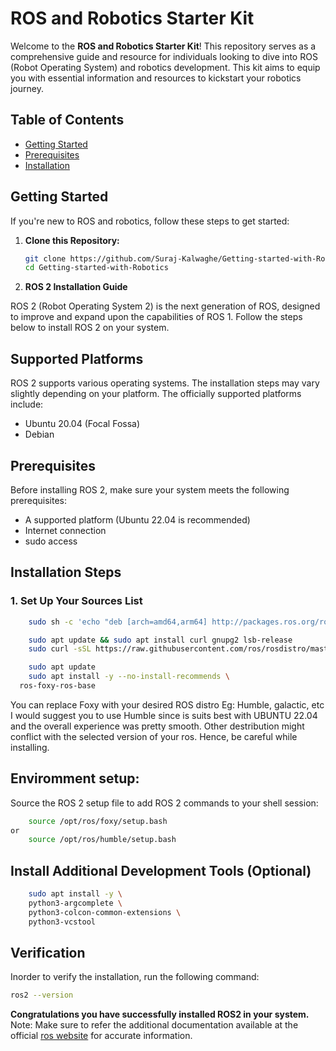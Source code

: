 <!-- <h1> Getting Started with Robotics </h1>

This repo showcases a small robotics project which gives a basic understanding about how to begin with ros and robotics in general. -->

# ROS and Robotics Starter Kit

Welcome to the **ROS and Robotics Starter Kit**! This repository serves as a comprehensive guide and resource for individuals looking to dive into ROS (Robot Operating System) and robotics development. This kit aims to equip you with essential information and resources to kickstart your robotics journey.

## Table of Contents

- [Getting Started](#getting-started)
- [Prerequisites](#prerequisites)
- [Installation](#installation)
<!-- - [Usage](#usage)
- [Examples](#examples)
- [Contributing](#contributing)
- [License](#license) -->

## Getting Started

If you're new to ROS and robotics, follow these steps to get started:

1. **Clone this Repository:**
   ```bash
   git clone https://github.com/Suraj-Kalwaghe/Getting-started-with-Robotics.git
   cd Getting-started-with-Robotics
   ```
2. **ROS 2 Installation Guide**

ROS 2 (Robot Operating System 2) is the next generation of ROS, designed to improve and expand upon the capabilities of ROS 1. Follow the steps below to install ROS 2 on your system.

## Supported Platforms

ROS 2 supports various operating systems. The installation steps may vary slightly depending on your platform. The officially supported platforms include:

- Ubuntu 20.04 (Focal Fossa)
- Debian

## Prerequisites

Before installing ROS 2, make sure your system meets the following prerequisites:

- A supported platform (Ubuntu 22.04 is recommended)
- Internet connection
- sudo access

## Installation Steps

### 1. Set Up Your Sources List

```bash
    sudo sh -c 'echo "deb [arch=amd64,arm64] http://packages.ros.org/ros2/ubuntu focal main" > /etc/apt/sources.list.d/ros2-latest.list'
```

```bash
    sudo apt update && sudo apt install curl gnupg2 lsb-release
    sudo curl -sSL https://raw.githubusercontent.com/ros/rosdistro/master/ros.asc | sudo gpg --dearmor -o /usr/share/keyrings/ros-archive-keyring.gpg
```

```bash
    sudo apt update
    sudo apt install -y --no-install-recommends \
  ros-foxy-ros-base
```

You can replace Foxy with your desired ROS distro Eg: Humble, galactic, etc
I would suggest you to use Humble since is suits best with UBUNTU 22.04 and the overall experience was pretty smooth.
Other destribution might conflict with the selected version of your ros. Hence, be careful while installing.

## Enviromment setup:

Source the ROS 2 setup file to add ROS 2 commands to your shell session:

```bash
    source /opt/ros/foxy/setup.bash
or
    source /opt/ros/humble/setup.bash
```

## Install Additional Development Tools (Optional)

```bash
    sudo apt install -y \
    python3-argcomplete \
    python3-colcon-common-extensions \
    python3-vcstool
```

## Verification

Inorder to verify the installation, run the following command:
```bash
ros2 --version
```
**Congratulations you have successfully installed ROS2 in your system.**
Note: Make sure to refer the additional documentation available at the official [ros website](https://docs.ros.org/en/foxy/index.html) for accurate information.


